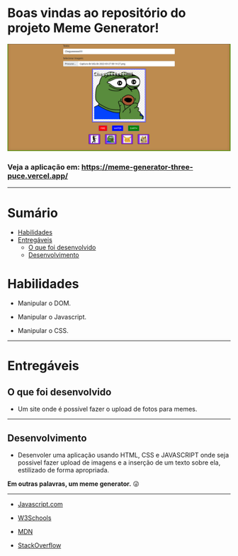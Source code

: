 # Boas vindas ao repositório do projeto Meme Generator!

<img src="./meme-generator.png" alt="Meme Generator project" />

### Veja a aplicação em: https://meme-generator-three-puce.vercel.app/

---

# Sumário

- [Habilidades](#habilidades)
- [Entregáveis](#entregáveis)
  - [O que foi desenvolvido](#o-que-deverá-ser-desenvolvido)
  - [Desenvolvimento](#desenvolvimento)

# Habilidades

- Manipular o DOM.

- Manipular o Javascript.

- Manipular o CSS.

---

# Entregáveis

## O que foi desenvolvido

- Um site onde é possível fazer o upload de fotos para memes.

---

## Desenvolvimento

- Desenvoler uma aplicação usando HTML, CSS e JAVASCRIPT onde seja possivel fazer upload de imagens e a inserção de um texto sobre ela, estilizado de forma apropriada.

 **Em outras palavras, um meme generator.** 😜

---

  * [Javascript.com](http://javascript.com/)

  * [W3Schools](https://www.w3schools.com/js/default.asp)

  * [MDN](https://developer.mozilla.org/pt-BR/docs/Web/JavaScript)

  * [StackOverflow](https://pt.stackoverflow.com/questions/tagged/javascript)